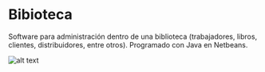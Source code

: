 # Bibioteca
Software para administración dentro de una biblioteca (trabajadores, libros, clientes, distribuidores, entre otros). Programado con Java en Netbeans. 

![alt text](https://github.com/Buhita/Biblioteca/blob/Pantallas-Biblioteca/Menu-Principal.png?raw=true)

